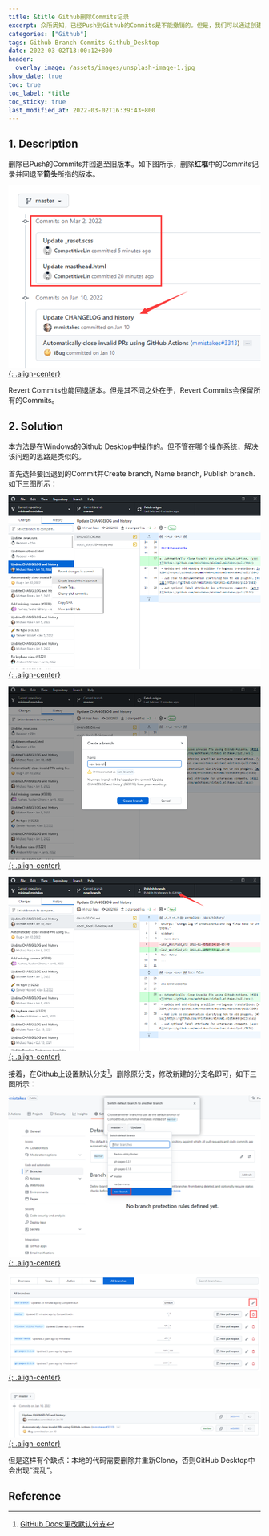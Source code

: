 ```yaml
---
title: &title Github删除Commits记录
excerpt: 众所周知，已经Push到Github的Commits是不能撤销的。但是，我们可以通过创建分支并修改默认分支的方法让Repo回退至某个版本并删除该版本后的所有Commits记录。
categories: ["Github"]
tags: Github Branch Commits Github_Desktop
date: 2022-03-02T13:00:12+800
header:
  overlay_image: /assets/images/unsplash-image-1.jpg
show_date: true
toc: true
toc_label: *title
toc_sticky: true
last_modified_at: 2022-03-02T16:39:43+800
---
```


## 1. Description

删除已Push的Commits并回退至旧版本。如下图所示，删除**红框**中的Commits记录并回退至**箭头**所指的版本。

[![](/assets/images/2-1.png){: .align-center}](/assets/images/2-1.png)

Revert Commits也能回退版本。但是其不同之处在于，Revert Commits会保留所有的Commits。

## 2. Solution

本方法是在Windows的Github Desktop中操作的。但不管在哪个操作系统，解决该问题的思路是类似的。

首先选择要回退到的Commit并Create branch, Name branch, Publish branch. 如下三图所示：

[![](/assets/images/2-2.png){: .align-center}](/assets/images/2-2.png)

[![](/assets/images/2-3.png){: .align-center}](/assets/images/2-3.png)

[![](/assets/images/2-4.png){: .align-center}](/assets/images/2-4.png)

接着，在Github上设置默认分支[^1]，删除原分支，修改新建的分支名即可，如下三图所示：

[![](/assets/images/2-5.png){: .align-center}](/assets/images/2-5.png)

[![](/assets/images/2-6.png){: .align-center}](/assets/images/2-6.png)

[![](/assets/images/2-7.png){: .align-center}](/assets/images/2-7.png)

但是这样有个缺点：本地的代码需要删除并重新Clone，否则GitHub Desktop中会出现“混乱”。

## Reference
  
[^1]: [GitHub Docs:更改默认分支](https://docs.github.com/cn/repositories/configuring-branches-and-merges-in-your-repository/managing-branches-in-your-repository/changing-the-default-branch)